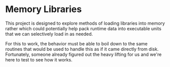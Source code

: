 # Memory Libraries

This project is designed to explore methods of loading libraries into memory rather
which could potentially help pack runtime data into executable units that we can
selectively load in as needed.

For this to work, the behavior must be able to boil down to the same routines that
would be used to handle this as if it came directly from disk. Fortunately, someone
already figured out the heavy lifting for us and we're here to test to see how it works.

